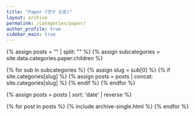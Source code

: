 ```yaml
---
title: "Paper (연구 논문)"
layout: archive
permalink: /categories/paper/
author_profile: true
sidebar_main: true
---
```


{% assign posts = "" | split: "" %}
{% assign subcategories = site.data.categories.paper.children %}

{% for sub in subcategories %}
  {% assign slug = sub[0] %}
  {% if site.categories[slug] %}
    {% assign posts = posts | concat: site.categories[slug] %}
  {% endif %}
{% endfor %}

{% assign posts = posts | sort: 'date' | reverse %}

{% for post in posts %}
  {% include archive-single.html %}
{% endfor %}
